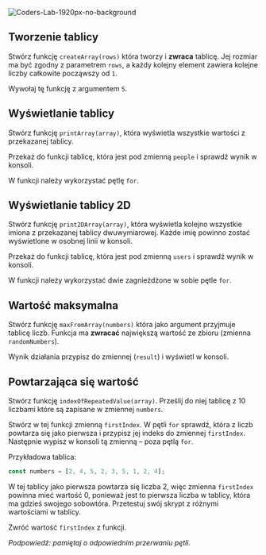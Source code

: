 ![Coders-Lab-1920px-no-background](https://user-images.githubusercontent.com/30623667/104709394-2cabee80-571f-11eb-9518-ea6a794e558e.png)


## Tworzenie tablicy

Stwórz funkcję `createArray(rows)` która tworzy i **zwraca** tablicę. Jej rozmiar ma być zgodny z parametrem `rows`, a każdy kolejny element zawiera kolejne liczby całkowite począwszy od `1`.

Wywołaj tę funkcję z argumentem `5`.


## Wyświetlanie tablicy

Stwórz funkcję `printArray(array)`, która wyświetla wszystkie wartości z przekazanej tablicy.

Przekaż do funkcji tablicę, która jest pod zmienną `people` i sprawdź wynik w konsoli.

W funkcji należy wykorzystać pętlę `for`.


## Wyświetlanie tablicy 2D

Stwórz funkcję `print2DArray(array)`, która wyświetla kolejno wszystkie imiona z przekazanej tablicy dwuwymiarowej. Każde imię powinno zostać wyświetlone w osobnej linii w konsoli.

Przekaż do funkcji tablicę, która jest pod zmienną `users` i sprawdź wynik w konsoli.

W funkcji należy wykorzystać dwie zagnieżdżone w sobie pętle `for`.


## Wartość maksymalna

Stwórz funkcję `maxFromArray(numbers)` która jako argument przyjmuje tablicę liczb. Funkcja ma **zwracać** największą wartość ze zbioru (zmienna `randomNumbers`).

Wynik działania przypisz do zmiennej (`result`) i wyświetl w konsoli.


## Powtarzająca się wartość

Stwórz funkcję `indexOfRepeatedValue(array)`. Prześlij do niej tablicę z 10 liczbami które są zapisane w zmiennej `numbers`.

Stwórz w tej funkcji zmienną `firstIndex`. W pętli `for` sprawdź, która z liczb powtarza się jako pierwsza i przypisz jej indeks do zmiennej `firstIndex`. Następnie wypisz w konsoli tą zmienną – poza pętlą `for`.

Przykładowa tablica:

```js
const numbers = [2, 4, 5, 2, 3, 5, 1, 2, 4];
```

W tej tablicy jako pierwsza powtarza się liczba 2, więc zmienna `firstIndex` powinna mieć wartość 0, ponieważ jest to pierwsza liczba w tablicy, która ma gdzieś swojego sobowtóra.
Przetestuj swój skrypt z różnymi wartościami w tablicy.

Zwróć wartość `firstIndex` z funkcji.

_Podpowiedź: pamiętaj o odpowiednim przerwaniu pętli._
